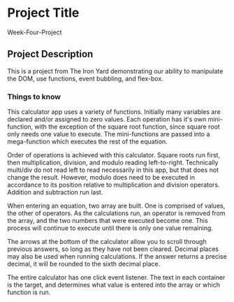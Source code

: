 # Project Title

Week-Four-Project

## Project Description

This is a project from The Iron Yard demonstrating our ability to manipulate the DOM, use functions, event bubbling, and flex-box.

### Things to know

This calculator app uses a variety of functions. Initially many variables are declared and/or assigned to zero values. Each operation has it's own mini-function, with the exception of the square root function, since square root only needs one value to execute. The mini-functions are passed into a mega-function which executes the rest of the equation.

Order of operations is achieved with this calculator. Square roots run first, then multiplication, division, and modulo reading left-to-right. Technically multi/div do not read left to read necessarily in this app, but that does not change the result. However, modulo does need to be executed in accordance to its position relative to multiplication and division operators. Addition and subtraction run last.

When entering an equation, two array are built. One is comprised of values, the other of operators. As the calculations run, an operator is removed from the array, and the two numbers that were executed become one. This process will continue to execute until there is only one value remaining.

The arrows at the bottom of the calculator allow you to scroll through previous answers, so long as they have not been cleared. Decimal places may also be used when running calculations. If the answer returns a precise decimal, it will be rounded to the sixth decimal place.

The entire calculator has one click event listener. The text in each container is the target, and determines what value is entered into the array or which function is run.
